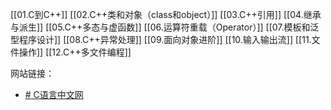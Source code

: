 
[[01.C到C++]]
[[02.C++类和对象（class和object）]]
[[03.C++引用]]
[[04.继承与派生]]
[[05.C++多态与虚函数]]
[[06.运算符重载（Operator）]]
[[07.模板和泛型程序设计]]
[[08.C++异常处理]]
[[09.面向对象进阶]]
[[10.输入输出流]]
[[11.文件操作]]
[[12.C++多文件编程]]

网站链接：
- [# C语言中文网](https://c.biancheng.net/cplus/)